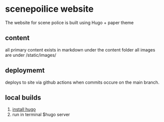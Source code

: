# scenepoilice website

The website for scene police is built using Hugo + paper theme

## content
all primary content exists in markdown under the content folder all images are under /static/images/

## deploymemt
deploys to site via github actions when commits occure on the main branch. 

## local builds
1. [install hugo](https://gohugo.io/installation/)
2. run in terminal $hugo server

